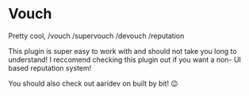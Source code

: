 # Vouch
Pretty cool, /vouch /supervouch /devouch /reputation

This plugin is super easy to work with and should not take you long to understand! I reccomend checking this plugin out if you want a  non- UI based reputation system!

You should also check out aaridev on built by bit! :wink:
